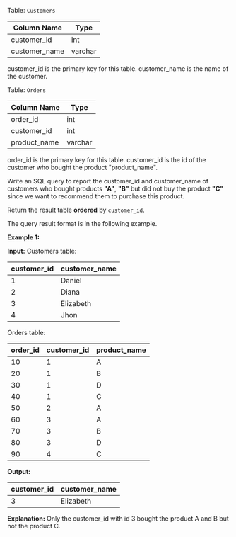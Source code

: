 ﻿Table:  `Customers`


| Column Name         | Type    |
|-|-|
| customer_id         | int     |
| customer_name       | varchar |

customer_id is the primary key for this table.
customer_name is the name of the customer.

Table:  `Orders`


| Column Name   | Type    |
|-|-|
| order_id      | int     |
| customer_id   | int     |
| product_name  | varchar |

order_id is the primary key for this table.
customer_id is the id of the customer who bought the product "product_name".

Write an SQL query to report the customer_id and customer_name of customers who bought products  **"A"**,  **"B"**  but did not buy the product  **"C"**  since we want to recommend them to purchase this product.

Return the result table  **ordered**  by  `customer_id`.

The query result format is in the following example.

**Example 1:**

**Input:** 
Customers table:

| customer_id | customer_name |
|-|-|
| 1           | Daniel        |
| 2           | Diana         |
| 3           | Elizabeth     |
| 4           | Jhon          |

Orders table:

| order_id   | customer_id  | product_name  |
|-|-|-|
| 10         |     1        |     A         |
| 20         |     1        |     B         |
| 30         |     1        |     D         |
| 40         |     1        |     C         |
| 50         |     2        |     A         |
| 60         |     3        |     A         |
| 70         |     3        |     B         |
| 80         |     3        |     D         |
| 90         |     4        |     C         |

**Output:** 

| customer_id | customer_name |
|-|-|
| 3           | Elizabeth     |

**Explanation:** Only the customer_id with id 3 bought the product A and B but not the product C.
